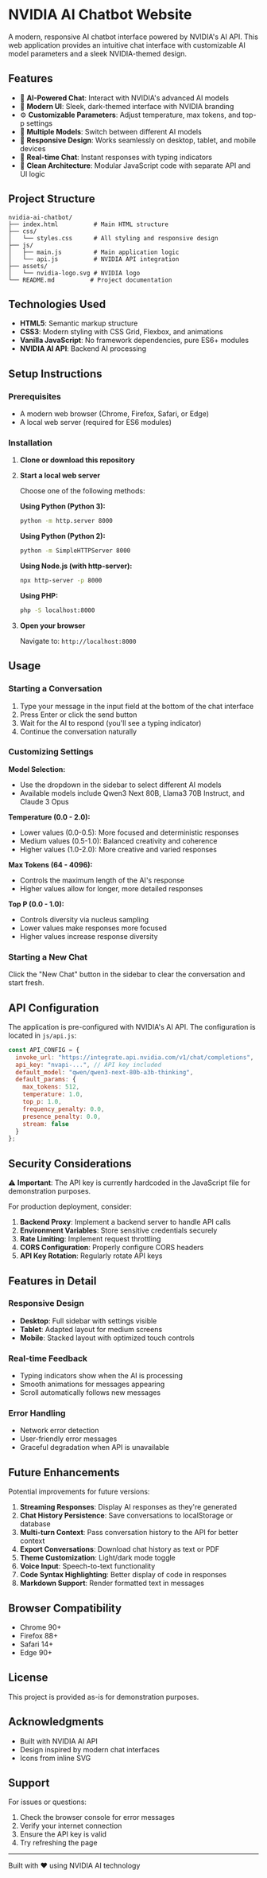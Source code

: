 # NVIDIA AI Chatbot Website

A modern, responsive AI chatbot interface powered by NVIDIA's AI API. This web application provides an intuitive chat interface with customizable AI model parameters and a sleek NVIDIA-themed design.

## Features

- 🤖 **AI-Powered Chat**: Interact with NVIDIA's advanced AI models
- 🎨 **Modern UI**: Sleek, dark-themed interface with NVIDIA branding
- ⚙️ **Customizable Parameters**: Adjust temperature, max tokens, and top-p settings
- 🔄 **Multiple Models**: Switch between different AI models
- 📱 **Responsive Design**: Works seamlessly on desktop, tablet, and mobile devices
- 💬 **Real-time Chat**: Instant responses with typing indicators
- 🎯 **Clean Architecture**: Modular JavaScript code with separate API and UI logic

## Project Structure

```
nvidia-ai-chatbot/
├── index.html          # Main HTML structure
├── css/
│   └── styles.css      # All styling and responsive design
├── js/
│   ├── main.js         # Main application logic
│   └── api.js          # NVIDIA API integration
├── assets/
│   └── nvidia-logo.svg # NVIDIA logo
└── README.md          # Project documentation
```

## Technologies Used

- **HTML5**: Semantic markup structure
- **CSS3**: Modern styling with CSS Grid, Flexbox, and animations
- **Vanilla JavaScript**: No framework dependencies, pure ES6+ modules
- **NVIDIA AI API**: Backend AI processing

## Setup Instructions

### Prerequisites

- A modern web browser (Chrome, Firefox, Safari, or Edge)
- A local web server (required for ES6 modules)

### Installation

1. **Clone or download this repository**

2. **Start a local web server**

   Choose one of the following methods:

   **Using Python (Python 3):**
   ```bash
   python -m http.server 8000
   ```

   **Using Python (Python 2):**
   ```bash
   python -m SimpleHTTPServer 8000
   ```

   **Using Node.js (with http-server):**
   ```bash
   npx http-server -p 8000
   ```

   **Using PHP:**
   ```bash
   php -S localhost:8000
   ```

3. **Open your browser**

   Navigate to: `http://localhost:8000`

## Usage

### Starting a Conversation

1. Type your message in the input field at the bottom of the chat interface
2. Press Enter or click the send button
3. Wait for the AI to respond (you'll see a typing indicator)
4. Continue the conversation naturally

### Customizing Settings

**Model Selection:**
- Use the dropdown in the sidebar to select different AI models
- Available models include Qwen3 Next 80B, Llama3 70B Instruct, and Claude 3 Opus

**Temperature (0.0 - 2.0):**
- Lower values (0.0-0.5): More focused and deterministic responses
- Medium values (0.5-1.0): Balanced creativity and coherence
- Higher values (1.0-2.0): More creative and varied responses

**Max Tokens (64 - 4096):**
- Controls the maximum length of the AI's response
- Higher values allow for longer, more detailed responses

**Top P (0.0 - 1.0):**
- Controls diversity via nucleus sampling
- Lower values make responses more focused
- Higher values increase response diversity

### Starting a New Chat

Click the "New Chat" button in the sidebar to clear the conversation and start fresh.

## API Configuration

The application is pre-configured with NVIDIA's AI API. The configuration is located in `js/api.js`:

```javascript
const API_CONFIG = {
  invoke_url: "https://integrate.api.nvidia.com/v1/chat/completions",
  api_key: "nvapi-...", // API key included
  default_model: "qwen/qwen3-next-80b-a3b-thinking",
  default_params: {
    max_tokens: 512,
    temperature: 1.0,
    top_p: 1.0,
    frequency_penalty: 0.0,
    presence_penalty: 0.0,
    stream: false
  }
};
```

## Security Considerations

⚠️ **Important**: The API key is currently hardcoded in the JavaScript file for demonstration purposes.

For production deployment, consider:

1. **Backend Proxy**: Implement a backend server to handle API calls
2. **Environment Variables**: Store sensitive credentials securely
3. **Rate Limiting**: Implement request throttling
4. **CORS Configuration**: Properly configure CORS headers
5. **API Key Rotation**: Regularly rotate API keys

## Features in Detail

### Responsive Design
- **Desktop**: Full sidebar with settings visible
- **Tablet**: Adapted layout for medium screens
- **Mobile**: Stacked layout with optimized touch controls

### Real-time Feedback
- Typing indicators show when the AI is processing
- Smooth animations for messages appearing
- Scroll automatically follows new messages

### Error Handling
- Network error detection
- User-friendly error messages
- Graceful degradation when API is unavailable

## Future Enhancements

Potential improvements for future versions:

1. **Streaming Responses**: Display AI responses as they're generated
2. **Chat History Persistence**: Save conversations to localStorage or database
3. **Multi-turn Context**: Pass conversation history to the API for better context
4. **Export Conversations**: Download chat history as text or PDF
5. **Theme Customization**: Light/dark mode toggle
6. **Voice Input**: Speech-to-text functionality
7. **Code Syntax Highlighting**: Better display of code in responses
8. **Markdown Support**: Render formatted text in messages

## Browser Compatibility

- Chrome 90+
- Firefox 88+
- Safari 14+
- Edge 90+

## License

This project is provided as-is for demonstration purposes.

## Acknowledgments

- Built with NVIDIA AI API
- Design inspired by modern chat interfaces
- Icons from inline SVG

## Support

For issues or questions:
1. Check the browser console for error messages
2. Verify your internet connection
3. Ensure the API key is valid
4. Try refreshing the page

---

Built with ❤️ using NVIDIA AI technology